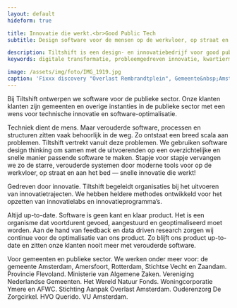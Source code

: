 ```yaml
---
layout: default
hideform: true

title: Innovatie die werkt.<br>Good Public Tech
subtitle: Design software voor de mensen op de werkvloer, op straat en aan het bed.

description: Tiltshift is een design- en innovatiebedrijf voor good public tech. Met behulp van software design thinking ontwerpen we innovatieve publieke digitale diensten, geven we inzicht in processen en maken we handige digitale tools.
keywords: digitale transformatie, probleemgedreven innovatie, kwartiermaker, human centered design, software design thinking, service design, lean startup, lean ux, agile development, xp, scrum, labs, apps, projecten, advies, consultancy, publieke sector, mens centraal, common ground, open source

image: /assets/img/foto/IMG_1919.jpg
caption: 'Fixxx discovery "Overlast Rembrandtplein", Gemeente&nbsp;Amsterdam'
---
```

Bij Tiltshift ontwerpen we software voor de publieke sector. Onze klanten klanten zijn gemeenten en overige instanties in de publieke sector met een wens voor technische innovatie en software-optimalisatie.

Techniek dient de mens. Maar verouderde software, processen en structuren zitten vaak behoorlijk in de weg. Zo ontstaat een breed scala aan problemen. Tiltshift vertrekt vanuit deze problemen. We gebruiken software design thinking om samen met de uitvoerenden op een overzichtelijke en snelle manier passende software te maken. Stapje voor stapje vervangen we zo de starre, verouderde systemen door moderne tools voor op de werkvloer, op straat en aan het bed — snelle innovatie die werkt!

Gedreven door innovatie. Tiltshift begeleidt organisaties bij het uitvoeren van innovatietrajecten. We hebben heldere methodes ontwikkeld voor het opzetten van innovatielabs en innovatieprogramma’s.

Altijd up-to-date. Software is geen kant en klaar product. Het is een organisme dat voortdurent gevoed, aangestuurd en geoptimaliseerd moet worden. Aan de hand van feedback en data driven research zorgen wij continue voor de optimalisatie van ons product. Zo blijft ons product up-to- date en zitten onze klanten nooit meer met verouderde software.

Voor gemeenten en publieke sector. We werken onder meer voor: de gemeente Amsterdam, Amersfoort, Rotterdam, Stichtse Vecht en Zaandam. Provincie Flevoland. Ministerie van Algemene Zaken. Vereniging Nederlandse Gemeenten. Het Wereld Natuur Fonds. Woningcorporatie Ymere en AFWC. Stichting Aanpak Overlast Amsterdam. Ouderenzorg De Zorgcirkel. HVO Querido. VU Amsterdam. 

